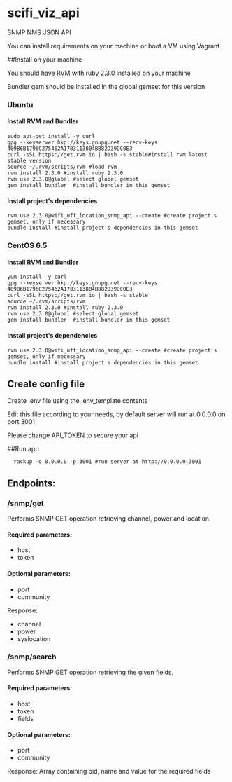 # scifi_viz_api
 SNMP NMS JSON API

You can install requirements on your machine or boot a VM using Vagrant

##Install on your machine

You should have [RVM](https://rvm.io/) with ruby 2.3.0 installed on your machine

Bundler gem should be installed in the global gemset for this version

### Ubuntu

#### Install RVM and Bundler
```shell
sudo apt-get install -y curl
gpg --keyserver hkp://keys.gnupg.net --recv-keys 409B6B1796C275462A1703113804BB82D39DC0E3
curl -sSL https://get.rvm.io | bash -s stable#install rvm latest stable version
source ~/.rvm/scripts/rvm #load rvm
rvm install 2.3.0 #install ruby 2.3.0
rvm use 2.3.0@global #select global gemset
gem install bundler  #install bundler in this gemset
```

#### Install project's dependencies
```shell
rvm use 2.3.0@wifi_uff_location_snmp_api --create #create project's gemset, only if necessary
bundle install #install project's dependencies in this gemset
```

### CentOS 6.5

#### Install RVM and Bundler
```shell
yum install -y curl
gpg --keyserver hkp://keys.gnupg.net --recv-keys 409B6B1796C275462A1703113804BB82D39DC0E3
curl -sSL https://get.rvm.io | bash -s stable
source ~/.rvm/scripts/rvm
rvm install 2.3.0 #install ruby 2.3.0
rvm use 2.3.0@global #select global gemset
gem install bundler  #install bundler in this gemset
```
#### Install project's dependencies
```shell
rvm use 2.3.0@wifi_uff_location_snmp_api --create #create project's gemset, only if necessary
bundle install #install project's dependencies in this gemset
```

## Create config file

Create .env file using the .env_template contents

Edit this file according to your needs, by default server will run at 0.0.0.0 on port 3001

Please change API_TOKEN to secure your api

##Run app

```shell
  rackup -o 0.0.0.0 -p 3001 #run server at http://0.0.0.0:3001
```

## Endpoints:

### /snmp/get
Performs SNMP GET operation retrieving channel, power and location.

#### Required parameters:
  - host
  - token

#### Optional parameters:
  - port
  - community

Response:
  - channel
  - power
  - syslocation


### /snmp/search
Performs SNMP GET operation retrieving the given fields.

#### Required parameters:
  - host
  - token
  - fields

#### Optional parameters:
  - port
  - community

Response:
 Array containing oid, name and value for the required fields
